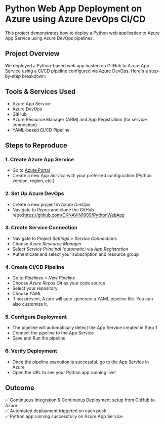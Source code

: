 # Python Web App Deployment on Azure using Azure DevOps CI/CD

This project demonstrates how to deploy a Python web application to Azure App Service using Azure DevOps pipelines.

## Project Overview

We deployed a Python-based web app hosted on GitHub to Azure App Service using a CI/CD pipeline configured via Azure DevOps. Here's a step-by-step breakdown:

## Tools & Services Used

- Azure App Service
- Azure DevOps
- GitHub
- Azure Resource Manager (ARM) and App Registration (for service connection)
- YAML-based CI/CD Pipeline

## Steps to Reproduce

### 1. Create Azure App Service
- Go to [Azure Portal](https://portal.azure.com/)
- Create a new *App Service* with your preferred configuration (Python version, region, etc.)
### 2. Set Up Azure DevOps
- Create a new project in *Azure DevOps*
- Navigate to *Repos* and clone the GitHub repo:https://github.com/CKNAVIN1009/PythonWebApp

### 3. Create Service Connection
- Navigate to *Project Settings > Service Connections*
- Choose *Azure Resource Manager*
- Select *Service Principal (automatic)* via *App Registration*
- Authenticate and select your subscription and resource group

### 4. Create CI/CD Pipeline
- Go to *Pipelines > New Pipeline*
- Choose *Azure Repos Git* as your code source
- Select your repository
- Choose *YAML*
- If not present, Azure will auto-generate a YAML pipeline file. You can also customize it.

### 5. Configure Deployment
- The pipeline will automatically detect the App Service created in Step 1
- Connect the pipeline to the App Service
- Save and Run the pipeline

### 6. Verify Deployment
- Once the pipeline execution is successful, go to the App Service in Azure
- Open the URL to see your Python app running live!

## Outcome

✅ Continuous Integration & Continuous Deployment setup from GitHub to Azure  
✅ Automated deployment triggered on each push  
✅ Python app running successfully on Azure App Service

